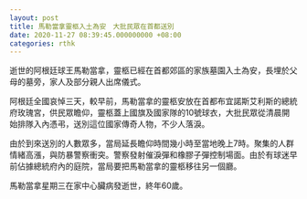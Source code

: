 ```yaml
---
layout: post
title: 馬勒當拿靈柩入土為安　大批民眾在首都送別
date: 2020-11-27 08:39:45.000000000 +08:00
categories: rthk
---
```


逝世的阿根廷球王馬勒當拿，靈柩已經在首都郊區的家族墓園入土為安，長埋於父母的墓旁，家人及部分親人出席儀式。

阿根廷全國哀悼三天，較早前，馬勒當拿的靈柩安放在首都布宜諾斯艾利斯的總統府玫瑰宮，供民眾瞻仰，靈柩蓋上國旗及國家隊的10號球衣，大批民眾從清晨開始排隊入內憑弔，送別這位國家傳奇人物，不少人落淚。

由於到來送別的人數眾多，當局延長瞻仰時間幾小時至當地晚上7時。聚集的人群情緒高漲，與防暴警察衝突。警察發射催淚彈和橡膠子彈控制場面。由於有球迷早前佔據總統府內的庭院，當局要把馬勒當拿的靈柩移往另一個廳。

馬勒當拿星期三在家中心臟病發逝世，終年60歲。
